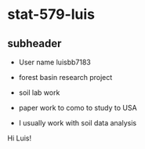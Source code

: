 # stat-579-luis

## subheader

- User name luisbb7183

- forest basin research project
- soil lab work
- paper work to como to study to USA

- I usually work with soil data analysis

Hi Luis!
